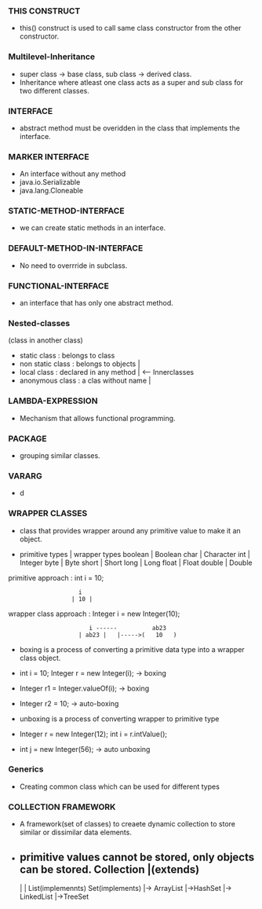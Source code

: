 ### THIS CONSTRUCT
- this() construct is used to call same class constructor from the other constructor.

### Multilevel-Inheritance
- super class -> base class, sub class -> derived class.
- Inheritance where atleast one class acts as a super and sub class for two different classes.

### INTERFACE
- abstract method must be overidden in the class that implements the interface.

### MARKER INTERFACE
- An interface without any method
- java.io.Serializable
- java.lang.Cloneable

### STATIC-METHOD-INTERFACE
 - we can create static methods in an interface.

### DEFAULT-METHOD-IN-INTERFACE
 - No need to overrride in subclass.

### FUNCTIONAL-INTERFACE
 - an interface that has only one abstract method.

### Nested-classes 
 (class in another class)
 - static class : belongs to class
 - non static class : belongs to objects  |
 - local class : declared in any method   |  <-- Innerclasses 
 - anonymous class : a clas without name  | 

### LAMBDA-EXPRESSION
 - Mechanism that allows functional programming.

### PACKAGE
- grouping similar classes.

### VARARG 
- d

### WRAPPER CLASSES
- class that provides wrapper around any primitive value to make it an object.

- primitive types |  wrapper types
  boolean         |  Boolean
  char            |  Character
  int             |  Integer
  byte            |  Byte
  short           |  Short
  long            |  Long
  float           |  Float
  double          |  Double


primitive approach : int i  = 10;

                        i
                      | 10 | 

wrapper class approach : Integer i = new Integer(10);
                       
                           i ------          ab23
                        | ab23 |   |----->(   10   )

* boxing is a process of converting a primitive data type into a wrapper class object.
* int i = 10;
  Integer r = new Integer(i); -> boxing
* Integer r1 = Integer.valueOf(i); -> boxing
* Integer r2 = 10; -> auto-boxing

* unboxing is a process of converting wrapper to primitive type
* Integer r = new Integer(12);
  int i = r.intValue();

* int j = new Integer(56); -> auto unboxing

### Generics
- Creating common class which can be used for different types

### COLLECTION FRAMEWORK
- A framework(set of classes) to creaete dynamic collection to store similar or dissimilar data elements.
- primitive values cannot be stored, only objects can be stored.
                        Collection
                           |(extends)
  -----------------------------------------------------------
  |                                                         |
 List(implemennts)                                          Set(implements)
 |-> ArrayList                                              |->HashSet
 |-> LinkedList                                             |->TreeSet






 